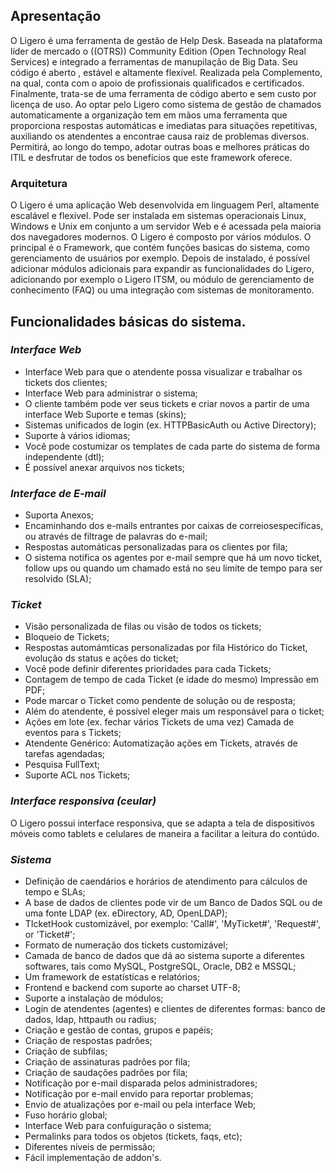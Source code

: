## Apresentação

O Ligero é uma ferramenta de gestão de Help Desk. Baseada na plataforma líder de mercado o ((OTRS)) Community Edition (Open Technology Real Services) e integrado a ferramentas de manupilação de Big Data. Seu código é aberto , estável e altamente flexível. Realizada pela Complemento, na qual, conta com o apoio de profissionais qualificados e certificados.
Finalmente, trata-se de uma ferramenta de código aberto e sem custo por licença de uso.
Ao optar pelo Ligero como sistema de gestão de chamados automaticamente a organização tem em mãos uma ferramenta que proporciona respostas automáticas e imediatas para situações repetitivas, auxiliando os atendentes a encontrae causa raiz de problemas diversos. Permitirá, ao longo do tempo, adotar outras boas  e melhores práticas do ITIL e desfrutar de todos os benefícios que este framework oferece.

### Arquitetura

O Ligero é uma aplicação Web desenvolvida em linguagem Perl, altamente escalável e flexível. Pode ser instalada em sistemas operacionais Linux, Windows e Unix em conjunto a um servidor Web e é acessada pela maioria dos navegadores modernos. 
O Ligero é composto por vários módulos. O principal é o Framework, que contém funções basicas do sistema, como gerenciamento de usuários por exemplo. Depois de instalado, é possível adicionar módulos adicionais para expandir as funcionalidades do Ligero, adicionando por exemplo o Ligero ITSM, ou módulo de gerenciamento de conhecimento (FAQ) ou uma integração com sistemas de monitoramento.


## Funcionalidades básicas do sistema.

### *Interface Web*

* Interface Web para que o atendente possa visualizar e trabalhar os tickets dos clientes;    
* Interface Web para administrar o sistema;    
* O cliente também pode ver seus tickets e criar novos a partir de uma interface Web Suporte e temas (skins);   
* Sistemas unificados de login (ex. HTTPBasicAuth ou Active Directory);  
* Suporte à vários idiomas;  
* Você pode costumizar os templates de cada parte do sistema de forma independente (dtl);    
* É possível anexar arquivos nos tickets;  

### *Interface de E-mail*

* Suporta Anexos;  
* Encaminhando dos e-mails entrantes por caixas de correiosespecíficas, ou através de filtrage de palavras do e-mail;  
* Respostas automáticas personalizadas para os clientes por fila;  
* O sistema notifica os agentes por e-mail sempre que há um novo ticket, follow ups ou quando um chamado está no seu limite de tempo para ser resolvido (SLA);  

### *Ticket*

* Visão personalizada de filas ou visão de todos os tickets;  
* Bloqueio de Tickets;   
* Respostas automámticas personalizadas por fila 
Histórico do Ticket, evolução ds status e ações do ticket;   
* Você pode definir diferentes prioridades para cada Tickets;   
* Contagem de tempo de cada Ticket (e idade do mesmo) 
Impressão em PDF;  
* Pode marcar o Ticket como pendente de solução ou de resposta;  
* Além do atendente, é possível eleger mais um responsável para o ticket;  
* Ações em lote (ex. fechar vários Tickets de uma vez)
Camada de eventos para s Tickets;  
* Atendente Genérico: Automatização ações em Tickets, através de tarefas agendadas;   
* Pesquisa FullText;  
* Suporte ACL nos Tickets; 

### *Interface responsiva (ceular)*

O Ligero possui interface responsiva, que se adapta a tela de dispositivos móveis como tablets e celulares de maneira a facilitar a leitura do contúdo.

### *Sistema*

* Definição de caendários e horários de atendimento para cálculos de tempo e SLAs;  
* A base de dados de clientes pode vir de um Banco de Dados SQL ou de uma fonte LDAP (ex. eDirectory, AD, OpenLDAP);  
* TIcketHook customizável, por exemplo: 'Call#', 'MyTicket#', 'Request#', or 'Ticket#';  
* Formato de numeração dos tickets customizável; 
* Camada de banco de dados que dá ao sistema suporte a diferentes softwares, tais como MySQL, PostgreSQL, Oracle, DB2 e MSSQL;  
* Um framework de estatísticas e relatórios;  
* Frontend e backend com suporte ao charset UTF-8;  
* Suporte a instalaçào de módulos;   
* Login de atendentes (agentes) e clientes de diferentes formas: banco de dados, ldap, httpauth ou radius;  
* Criação e gestão de contas, grupos e papéis;  
* Criação de respostas padrões;  
* Criação de subfilas;  
* Criação de assinaturas padrões por fila;   
* Criação de saudações padrões por fila;  
* Notificação por e-mail disparada pelos administradores;   
* Notificação por e-mail envido para reportar problemas;   
* Envio de atualizações por e-mail ou pela interface Web;  
* Fuso horário global;   
* Interface Web para confuiguração o sistema;  
* Permalinks para todos os objetos (tickets, faqs, etc);  
* Diferentes níveis de permissão;  
* Fácil implementação de addon's.